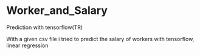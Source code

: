 # Worker_and_Salary
Prediction with tensorflow(TR)

With a given csv file i tried to predict the salary of workers with tensorflow, linear regression
